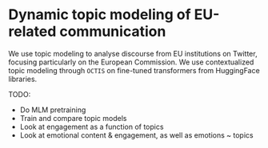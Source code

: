 # Dynamic topic modeling of EU-related communication
We use topic modeling to analyse discourse from EU institutions on Twitter, focusing particularly on the European Commission.
We use contextualized topic modeling through `OCTIS` on fine-tuned transformers from HuggingFace libraries.

TODO:
- Do MLM pretraining
- Train and compare topic models
- Look at engagement as a function of topics
- Look at emotional content & engagement, as well as emotions ~ topics
